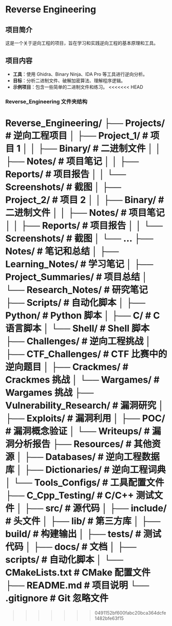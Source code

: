 # Reverse Engineering

## 项目简介
这是一个关于逆向工程的项目，旨在学习和实践逆向工程的基本原理和工具。

## 项目内容
- **工具**：使用 Ghidra、Binary Ninja、IDA Pro 等工具进行逆向分析。
- **目标**：分析二进制文件、破解加密算法、理解程序逻辑。
- **示例项目**：包含一些简单的二进制文件和练习。
<<<<<<< HEAD

### **Reverse_Engineering 文件夹结构**


Reverse_Engineering/
├── Projects/               # 逆向工程项目
│   ├── Project_1/          # 项目 1
│   │   ├── Binary/         # 二进制文件
│   │   ├── Notes/          # 项目笔记
│   │   ├── Reports/        # 项目报告
│   │   └── Screenshots/    # 截图
│   ├── Project_2/          # 项目 2
│   │   ├── Binary/         # 二进制文件
│   │   ├── Notes/          # 项目笔记
│   │   ├── Reports/        # 项目报告
│   │   └── Screenshots/    # 截图
│   └── ...
├── Notes/                  # 笔记和总结
│   ├── Learning_Notes/     # 学习笔记
│   ├── Project_Summaries/  # 项目总结
│   └── Research_Notes/     # 研究笔记
├── Scripts/                # 自动化脚本
│   ├── Python/             # Python 脚本
│   ├── C/                  # C 语言脚本
│   └── Shell/              # Shell 脚本
├── Challenges/             # 逆向工程挑战
│   ├── CTF_Challenges/     # CTF 比赛中的逆向题目
│   ├── Crackmes/           # Crackmes 挑战
│   └── Wargames/           # Wargames 挑战
├── Vulnerability_Research/ # 漏洞研究
│   ├── Exploits/           # 漏洞利用
│   ├── POC/                # 漏洞概念验证
│   └── Writeups/           # 漏洞分析报告
├── Resources/              # 其他资源
│   ├── Databases/          # 逆向工程数据库
│   ├── Dictionaries/       # 逆向工程词典
│   └── Tools_Configs/      # 工具配置文件
├── C_Cpp_Testing/          # C/C++ 测试文件
│   ├── src/                # 源代码
│   ├── include/            # 头文件
│   ├── lib/                # 第三方库
│   ├── build/              # 构建输出
│   ├── tests/              # 测试代码
│   ├── docs/               # 文档
│   ├── scripts/            # 自动化脚本
│   └── CMakeLists.txt      # CMake 配置文件
├── README.md               # 项目说明
└── .gitignore              # Git 忽略文件
=======
>>>>>>> 0491152bf600fabc20bca364dcfe1482bfe63f15
